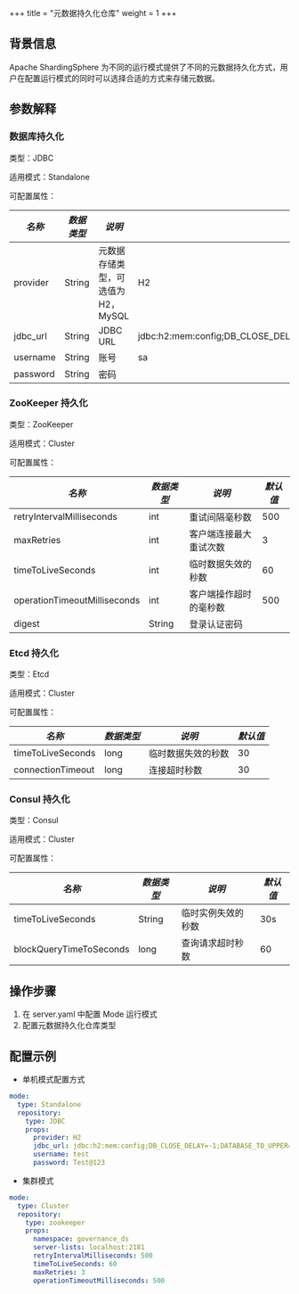 +++
title = "元数据持久化仓库"
weight = 1
+++

## 背景信息

Apache ShardingSphere 为不同的运行模式提供了不同的元数据持久化方式，用户在配置运行模式的同时可以选择合适的方式来存储元数据。

## 参数解释

### 数据库持久化

类型：JDBC

适用模式：Standalone

可配置属性：

| *名称*     | *数据类型* | *说明*                  | *默认值*                                                                   |
|----------|--------|-----------------------|-------------------------------------------------------------------------|
| provider | String | 元数据存储类型，可选值为 H2，MySQL | H2                                                                      |
| jdbc_url | String | JDBC URL              | jdbc:h2:mem:config;DB_CLOSE_DELAY=-1;DATABASE_TO_UPPER=false;MODE=MYSQL |
| username | String | 账号                    | sa                                                                      |
| password | String | 密码                    |                                                                         |


### ZooKeeper 持久化

类型：ZooKeeper

适用模式：Cluster

可配置属性：

| *名称*                         | *数据类型* | *说明*        | *默认值* |
|------------------------------|--------|-------------|-------|
| retryIntervalMilliseconds    | int    | 重试间隔毫秒数     | 500   |
| maxRetries                   | int    | 客户端连接最大重试次数 | 3     |
| timeToLiveSeconds            | int    | 临时数据失效的秒数   | 60    |
| operationTimeoutMilliseconds | int    | 客户端操作超时的毫秒数 | 500   |
| digest                       | String | 登录认证密码      |       |

### Etcd 持久化

类型：Etcd

适用模式：Cluster

可配置属性：

| *名称*              | *数据类型* | *说明*      | *默认值* |
|-------------------|--------|-----------|-------|
| timeToLiveSeconds | long   | 临时数据失效的秒数 | 30    |
| connectionTimeout | long   | 连接超时秒数    | 30    |

### Consul 持久化

类型：Consul

适用模式：Cluster

可配置属性：

| *名称*                    | *数据类型* | *说明*      | *默认值* |
|-------------------------|--------|-----------|-------|
| timeToLiveSeconds       | String | 临时实例失效的秒数 | 30s   |
| blockQueryTimeToSeconds | long   | 查询请求超时秒数  | 60    |

## 操作步骤

1. 在 server.yaml 中配置 Mode 运行模式
1. 配置元数据持久化仓库类型

## 配置示例

- 单机模式配置方式

```yaml
mode:
  type: Standalone
  repository:
    type: JDBC
    props:
      provider: H2
      jdbc_url: jdbc:h2:mem:config;DB_CLOSE_DELAY=-1;DATABASE_TO_UPPER=false;MODE=MYSQL
      username: test
      password: Test@123
```

- 集群模式

```yaml
mode:
  type: Cluster
  repository:
    type: zookeeper
    props:
      namespace: governance_ds
      server-lists: localhost:2181
      retryIntervalMilliseconds: 500
      timeToLiveSeconds: 60
      maxRetries: 3
      operationTimeoutMilliseconds: 500
```
